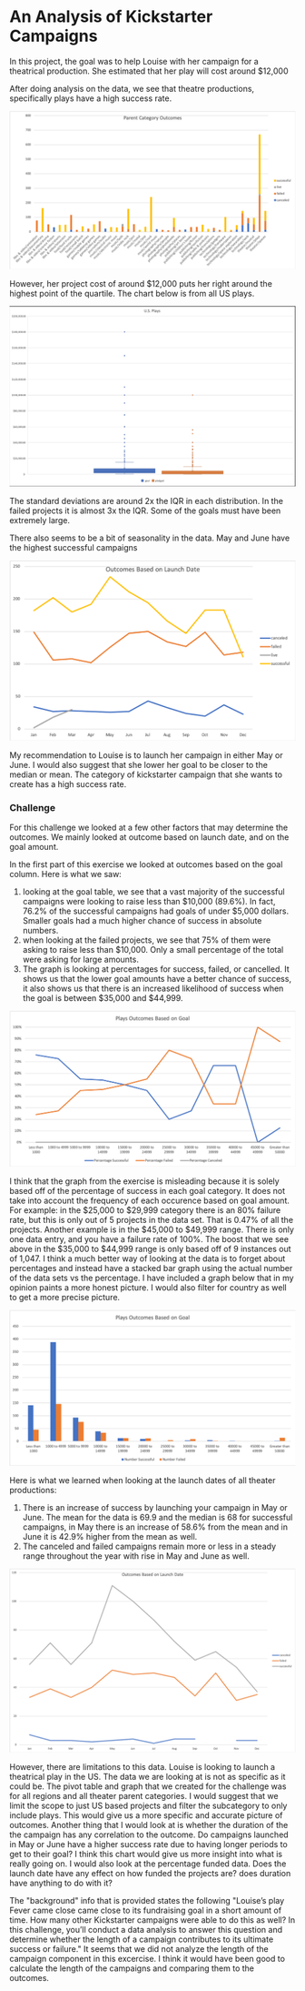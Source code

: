 # An Analysis of Kickstarter Campaigns
In this project, the goal was to help Louise with her campaign for a theatrical production. She estimated that her play will cost around $12,000

After doing analysis on the data, we see that theatre productions, specifically plays have a high success rate. 

![](ParentCategoryOutcomes.png)

However, her project cost of around $12,000 puts her right around the highest point of the quartile. The chart below is from all US plays.

![](boxandwhisker.png)

The standard deviations are around 2x the IQR in each distribution. In the failed projects it is almost 3x the IQR. Some of the goals must have been extremely large.

There also seems to be a bit of seasonality in the data. May and June have the highest successful campaigns

![](OutcomesBasedonLaunchDatelesson.png)

My recommendation to Louise is to launch her campaign in either May or June. I would also suggest that she lower her goal to be closer to the median or mean. The category of kickstarter campaign that she wants to create has a high success rate.

### Challenge
For this challenge we looked at a few other factors that may determine the outcomes. We mainly looked at outcome based on launch date, and on the goal amount. 

In the first part of this exercise we looked at outcomes based on the goal column.  Here is what we saw:
1. looking at the goal table, we see that a vast majority of the successful campaigns were looking to raise less than $10,000 (89.6%). In fact, 76.2% of the successful campaigns had goals of under $5,000 dollars. Smaller goals had a much higher chance of success in absolute numbers.
2. when looking at the failed projects, we see that 75% of them were asking to raise less than $10,000. Only a small percentage of the total were asking for large amounts.
3. The graph is looking at percentages for success, failed, or cancelled. It shows us that the lower goal amounts have a better chance of success, it also shows us that there is an increased likelihood of success when the goal is between $35,000 and $44,999. 

![](outcomesbasedongoal.png)

I think that the graph from the exercise is misleading because it is solely based off of the percentage of success in each goal category. It does not take into account the frequency of each occurence based on goal amount. For example: in the $25,000 to $29,999 category there is an 80% failure rate, but this is only out of 5 projects in the data set. That is 0.47% of all the projects. Another example is in the $45,000 to $49,999 range. There is only one data entry, and you have a failure rate of 100%. The boost that we see above in the $35,000 to $44,999 range is only based off of 9 instances out of 1,047. I think a much better way of looking at the data is to forget about percentages and instead have a stacked bar graph using the actual number of the data sets vs the percentage. I have included a graph below that in my opinion paints a more honest picture. I would also filter for country as well to get a more precise picture.

![](baroutcomes.png)

Here is what we learned when looking at the launch dates of all theater productions:
1. There is an increase of success by launching your campaign in May or June. The mean for the data is 69.9 and the median is 68 for successful campaigns, in May there is an increase of 58.6% from the mean and in June it is 42.9% higher from the mean as well.
2. The canceled and failed campaigns remain more or less in a steady range throughout the year with rise in May and June as well.

![](OutcomesBasedonLaunchDate.png)

However, there are limitations to this data. Louise is looking to launch a theatrical play in the US. The data we are looking at is not as specific as it could be. The pivot table and graph that we created for the challenge was for all regions and all theater parent categories. I would suggest that we limit the scope to just US based projects and filter the subcategory to only include plays. This would give us a more specific and accurate picture of outcomes. Another thing that I would look at is whether the duration of the the campaign has any correlation to the outcome. Do campaigns launched in May or June have a higher success rate due to having longer periods to get to their goal? I think this chart would give us more insight into what is really going on. I would also look at the percentage funded data. Does the launch date have any effect on how funded the projects are? does duration have anything to do with it?

The "background" info that is provided states the following "Louise’s play Fever came close came close to its fundraising goal in a short amount of time. How many other Kickstarter campaigns were able to do this as well? In this challenge, you’ll conduct a data analysis to answer this question and determine whether the length of a campaign contributes to its ultimate success or failure." It seems that we did not analyze the length of the campaign component in this excercise. I think it would have been good to calculate the length of the campaigns and comparing them to the outcomes.
